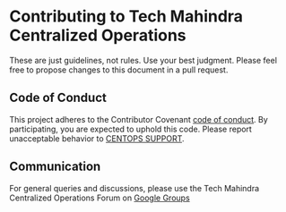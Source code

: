 # Contributing to Tech Mahindra Centralized Operations

These are just guidelines, not rules. Use your best judgment. Please feel free to propose changes to this document in a pull request.

## Code of Conduct

This project adheres to the Contributor Covenant [code of conduct](CODE_OF_CONDUCT.md). By participating, you are expected to uphold this code. Please report unacceptable behavior to [CENTOPS SUPPORT](mailto:achintjain84@gmail.com).

## Communication

For general queries and discussions, please use the Tech Mahindra Centralized Operations Forum on [Google Groups](achintjain84@gmail.com)

